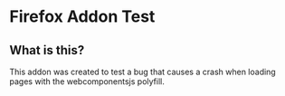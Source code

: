 # Firefox Addon Test

## What is this?

This addon was created to test a bug that causes a crash when loading pages with the webcomponentsjs polyfill.